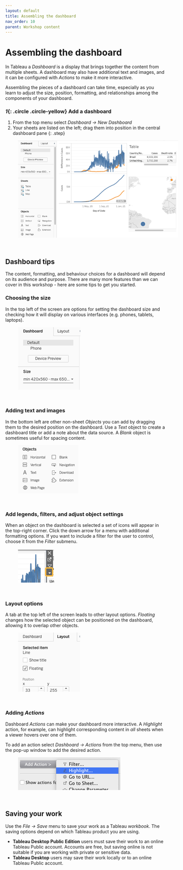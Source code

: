 ```yaml
---
layout: default
title: Assembling the dashboard 
nav_order: 10
parent: Workshop content
---
```

# Assembling the dashboard
In Tableau a _Dashboard_ is a display that brings together the content from multiple sheets. A dashboard may also have additional text and images, and it can be configured with _Actions_ to make it more interactive.

Assembling the pieces of a dashboard can take time, especially as you learn to adjust the size, position, formatting, and relationships among the components of your dashboard. 

### *1*{: .circle .circle-yellow} Add a dashboard
1. From the top menu select _Dashboard -> New Dashboard_
2. Your sheets are listed on the left; drag them into position in the central dashboard pane
{: .step}

<img style="margin-left:40px; margin-bottom:30px" src="images/dashboard.png"/>

## Dashboard tips
The content, formatting, and behaviour choices for a dashboard will depend on its audience and purpose. There are many more features than we can cover in this workshop - here are some tips to get you started.

### Choosing the size
In the top left of the screen are options for setting the dashboard size and checking how it will display on various interfaces (e.g. phones, tablets, laptops).

<img style="margin-left:40px; margin-bottom:30px" src="images/dash-size.png"/>

### Adding text and images 
In the bottom left are other non-sheet _Objects_ you can add by dragging them to the desired position on the dashboard. Use a _Text_ object to create a dashboard title or add a note about the data source. A _Blank_ object is sometimes useful for spacing content.

<img style="margin-left:40px; margin-bottom:30px" src="images/dash-object.png"/>

### Add legends, filters, and adjust object settings 
When an object on the dashboard is selected a set of icons will appear in the top-right corner. Click the down arrow for a menu with additional formatting options. If you want to include a filter for the user to control, choose it from the _Filter_ submenu. 

<img style="margin-left:40px; margin-bottom:30px" src="images/dash-arrow.png"/>

### Layout options
A tab at the top left of the screen leads to other layout options. _Floating_ changes how the selected object can be positioned on the dashboard, allowing it to overlap other objects. 

<img style="margin-left:40px; margin-bottom:30px" src="images/dash-layout.png"/>

### Adding _Actions_
Dashboard _Actions_ can make your dashboard more interactive. A _Highlight_ action, for example, can highlight corresponding content in *all* sheets when a viewer hovers over one of them. 

To add an action select _Dashboard -> Actions_ from the top menu, then use the pop-up window to add the desired action.

<img style="margin-left:40px; margin-bottom:30px" src="images/dash-action-1.png"/>

## Saving your work
Use the _File -> Save_ menu to save your work as a Tableau _workbook_. The saving options depend on which Tableau product you are using.

- **Tableau Desktop Public Edition** users must save their work to an online Tableau Public account. Accounts are free, but saving online is not suitable if you are working with private or sensitive data.
- **Tableau Desktop** users may save their work locally or to an online Tableau Public account. 
